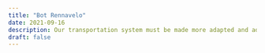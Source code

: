 ```yaml
---
title: "Bot Rennavelo"
date: 2021-09-16
description: Our transportation system must be made more adapted and adaptable to climate change. In this context, soft mobility is an obvious tool. This initiative aims to encourage cycling in Rennes by posting daily usage statistics on Twitter.
draft: false
---
```

